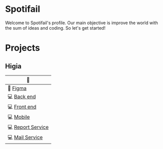 # Spotifail

Welcome to Spotifail's profile. Our main objective is improve the world with the sum of ideas and coding. So let's get started!

# Projects

## Higia
| 🔗 |
|---|
| 🎨 [Figma][figma] |
| 💻 [Back end][higia-server] |
| 💻 [Front end][higia-web] |
| 💻 [Mobile][higia-mobile] |
| 💻 [Report Service][higia-report] |
| 💻 [Mail Service][higia-mail] |


[figma]: https://www.figma.com/file/pa37YRxTBhzgeSWelJxjPT/Higia?type=design&node-id=0%3A1&mode=design&t=YFGQ8oz16GYP3U75-1
[higia-server]: https://github.com/SpotifaiI/higia-server
[higia-web]: https://github.com/SpotifaiI/higia-web
[higia-mobile]: https://github.com/SpotifaiI/higia-mobile
[higia-report]: https://github.com/SpotifaiI/higia-report
[higia-mail]: https://github.com/SpotifaiI/higia-mail
